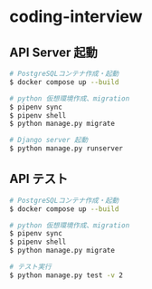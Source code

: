 # coding-interview

## API Server 起動

```bash
# PostgreSQLコンテナ作成・起動
$ docker compose up --build

# python 仮想環境作成、migration
$ pipenv sync
$ pipenv shell
$ python manage.py migrate

# Django server 起動
$ python manage.py runserver
```

## API テスト

```bash
# PostgreSQLコンテナ作成・起動
$ docker compose up --build

# python 仮想環境作成、migration
$ pipenv sync
$ pipenv shell
$ python manage.py migrate

# テスト実行
$ python manage.py test -v 2
```
